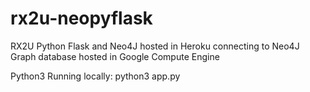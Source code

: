 # rx2u-neopyflask
RX2U Python Flask and Neo4J hosted in Heroku connecting to Neo4J Graph database hosted in Google Compute Engine

Python3
Running locally:
python3 app.py 
